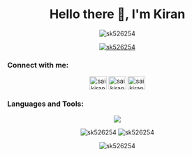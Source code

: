 
<h1 align="center">Hello there 👋, I'm Kiran</h1>
<p align="center"> <img src="https://komarev.com/ghpvc/?username=sk526254&label=Profile%20views&color=0e75b6&style=flat" alt="sk526254" /> </p>

<p align="center"> <a href="https://github.com/ryo-ma/github-profile-trophy"><img src="https://github-profile-trophy.vercel.app/?username=sk526254" alt="sk526254" /></a> </p>

<h3 align="left">Connect with me:</h3>
<p align="center">
<a href="https://linkedin.com/in/saikiran5262/" target="blank"><img align="center" src="https://raw.githubusercontent.com/rahuldkjain/github-profile-readme-generator/master/src/images/icons/Social/linked-in-alt.svg" alt="saikiran5262/" height="30" width="40" /></a>
<a href="https://instagram.com/saikiran__5262" target="blank"><img align="center" src="https://raw.githubusercontent.com/rahuldkjain/github-profile-readme-generator/master/src/images/icons/Social/instagram.svg" alt="saikiran__5262" height="30" width="40" /></a>
<a href="https://www.leetcode.com/saikiran_pisini" target="blank"><img align="center" src="https://raw.githubusercontent.com/rahuldkjain/github-profile-readme-generator/master/src/images/icons/Social/leet-code.svg" alt="saikiran_pisini" height="30" width="40" /></a>
</p>


<h3 align="left">Languages and Tools:</h3>

<p align="center">
  <a href="https://skillicons.dev">
    <img src="https://skillicons.dev/icons?i=c,java,js,html,css,express,nodejs,react,mongodb,mysql,tailwind,bootstrap,git,linux,netlify,heroku,vscode,eclipse&perline=9" />
  </a>
</p>

<p align="center" justify = "center">
<img src="https://github-readme-stats.vercel.app/api/top-langs?username=sk526254&show_icons=true&locale=en&layout=compact" alt="sk526254" />

<img src="https://github-readme-stats.vercel.app/api?username=sk526254&show_icons=true&locale=en" alt="sk526254" />
</p>
<p align="center"><img align="center" src="https://github-readme-streak-stats.herokuapp.com/?user=sk526254&" alt="sk526254" /></p>

